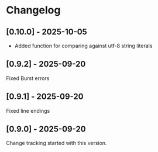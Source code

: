 # Changelog

## [0.10.0] - 2025-10-05

* Added function for comparing against utf-8 string literals

## [0.9.2] - 2025-09-20

Fixed Burst errors

## [0.9.1] - 2025-09-20

Fixed line endings

## [0.9.0] - 2025-09-20

Change tracking started with this version.
